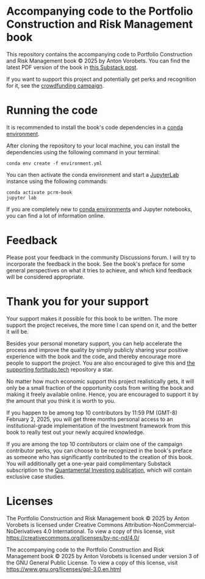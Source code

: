 # Accompanying code to the Portfolio Construction and Risk Management book
This repository contains the accompanying code to Portfolio Construction and Risk
Management book © 2025 by Anton Vorobets. You can find the latest PDF version of
the book in [this Substack post](https://antonvorobets.substack.com/p/pcrm-book).

If you want to support this project and potentially get perks and recognition
for it, see the [crowdfunding campaign](https://igg.me/at/pcrm-book).

# Running the code
It is recommended to install the book's code dependencies in a 
[conda environment](https://conda.io/projects/conda/en/latest/user-guide/concepts/environments.html).

After cloning the repository to your local machine, you can install the dependencies
using the following command in your terminal:

    conda env create -f environment.yml

You can then activate the conda environment and start a [JupyterLab](https://jupyter.org/)
instance using the following commands:

    conda activate pcrm-book
    jupyter lab

If you are completely new to [conda environments](https://conda.io/projects/conda/en/latest/user-guide/tasks/manage-environments.html)
and Jupyter notebooks, you can find a lot of information online.

# Feedback
Please post your feedback in the community Discussions forum. I will try to
incorporate the feedback in the book. See the book's preface for some general
perspectives on what it tries to achieve, and which kind feedback will
be considered appropriate.

# Thank you for your support
Your support makes it possible for this book to be written. The more support
the project receives, the more time I can spend on it, and the better it will be.

Besides your personal monetary support, you can help accelerate the process and
improve the quality by simply publicly sharing your positive experience with the
book and the code, and thereby encourage more people to support the project. You
are also encouraged to give this and 
[the supporting fortitudo.tech](https://github.com/fortitudo-tech/fortitudo.tech)
repository a star.

No matter how much economic support this project realistically gets, it will only
be a small fraction of the opportunity costs from writing the book and making it
freely available online. Hence, you are encouraged to support it by the amount that
you think it is worth to you.

If you happen to be among top 10 contributors by 11:59 PM (GMT-8) February 2, 2025,
you will get three months personal access to an institutional-grade implementation
of the investment framework from this book to really test out your newly acquired
knowledge.

If you are among the top 10 contributors or claim one of the campaign contributor
perks, you can choose to be recognized in the book's preface as someone who has
significantly contributed to the creation of this book. You will additionally get
a one-year paid complimentary Substack subscription to the
[Quantamental Investing publication](https://antonvorobets.substack.com), which will
contain exclusive case studies.

# Licenses
The Portfolio Construction and Risk Management book © 2025 by Anton Vorobets is licensed under Creative Commons Attribution-NonCommercial-NoDerivatives 4.0 International. To view a copy of this license, visit https://creativecommons.org/licenses/by-nc-nd/4.0/

The accompanying code to the Portfolio Construction and Risk Management book © 2025 by Anton Vorobets is licensed under version 3 of the GNU General Public License. To view a copy of this license, visit https://www.gnu.org/licenses/gpl-3.0.en.html
